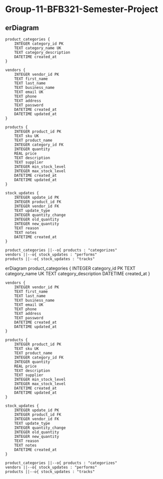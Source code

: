 # Group-11-BFB321-Semester-Project
## erDiagram
    product_categories {
        INTEGER category_id PK
        TEXT category_name UK
        TEXT category_description
        DATETIME created_at
    }
    
    vendors {
        INTEGER vendor_id PK
        TEXT first_name
        TEXT last_name
        TEXT business_name
        TEXT email UK
        TEXT phone
        TEXT address
        TEXT password
        DATETIME created_at
        DATETIME updated_at
    }
    
    products {
        INTEGER product_id PK
        TEXT sku UK
        TEXT product_name
        INTEGER category_id FK
        INTEGER quantity
        REAL price
        TEXT description
        TEXT supplier
        INTEGER min_stock_level
        INTEGER max_stock_level
        DATETIME created_at
        DATETIME updated_at
    }
    
    stock_updates {
        INTEGER update_id PK
        INTEGER product_id FK
        INTEGER vendor_id FK
        TEXT update_type
        INTEGER quantity_change
        INTEGER old_quantity
        INTEGER new_quantity
        TEXT reason
        TEXT notes
        DATETIME created_at
    }

    product_categories ||--o{ products : "categorizes"
    vendors ||--o{ stock_updates : "performs"
    products ||--o{ stock_updates : "tracks"
erDiagram
    product_categories {
        INTEGER category_id PK
        TEXT category_name UK
        TEXT category_description
        DATETIME created_at
    }
    
    vendors {
        INTEGER vendor_id PK
        TEXT first_name
        TEXT last_name
        TEXT business_name
        TEXT email UK
        TEXT phone
        TEXT address
        TEXT password
        DATETIME created_at
        DATETIME updated_at
    }
    
    products {
        INTEGER product_id PK
        TEXT sku UK
        TEXT product_name
        INTEGER category_id FK
        INTEGER quantity
        REAL price
        TEXT description
        TEXT supplier
        INTEGER min_stock_level
        INTEGER max_stock_level
        DATETIME created_at
        DATETIME updated_at
    }
    
    stock_updates {
        INTEGER update_id PK
        INTEGER product_id FK
        INTEGER vendor_id FK
        TEXT update_type
        INTEGER quantity_change
        INTEGER old_quantity
        INTEGER new_quantity
        TEXT reason
        TEXT notes
        DATETIME created_at
    }

    product_categories ||--o{ products : "categorizes"
    vendors ||--o{ stock_updates : "performs"
    products ||--o{ stock_updates : "tracks"
